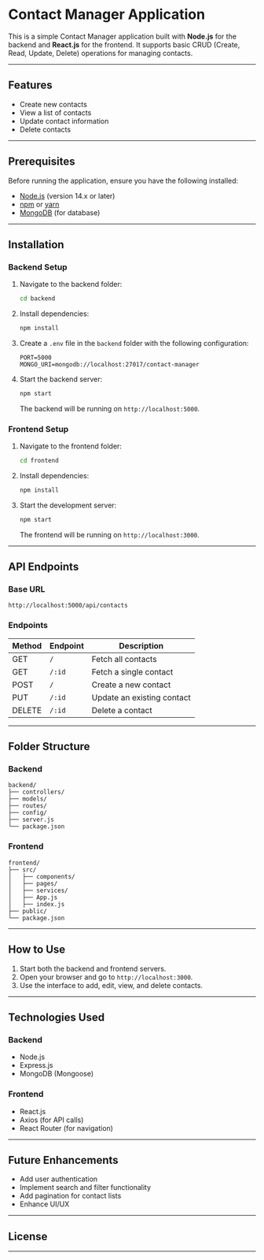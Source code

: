 # Contact Manager Application

This is a simple Contact Manager application built with **Node.js** for the backend and **React.js** for the frontend. It supports basic CRUD (Create, Read, Update, Delete) operations for managing contacts.

---

## Features

- Create new contacts
- View a list of contacts
- Update contact information
- Delete contacts

---

## Prerequisites

Before running the application, ensure you have the following installed:

- [Node.js](https://nodejs.org/) (version 14.x or later)
- [npm](https://www.npmjs.com/) or [yarn](https://yarnpkg.com/)
- [MongoDB](https://www.mongodb.com/) (for database)

---

## Installation

### Backend Setup

1. Navigate to the backend folder:
   ```bash
   cd backend
   ```
2. Install dependencies:
   ```bash
   npm install
   ```
3. Create a `.env` file in the `backend` folder with the following configuration:
   ```env
   PORT=5000
   MONGO_URI=mongodb://localhost:27017/contact-manager
   ```
4. Start the backend server:
   ```bash
   npm start
   ```
   The backend will be running on `http://localhost:5000`.

### Frontend Setup

1. Navigate to the frontend folder:
   ```bash
   cd frontend
   ```
2. Install dependencies:
   ```bash
   npm install
   ```
3. Start the development server:
   ```bash
   npm start
   ```
   The frontend will be running on `http://localhost:3000`.

---

## API Endpoints

### Base URL
`http://localhost:5000/api/contacts`

### Endpoints

| Method | Endpoint           | Description                 |
|--------|--------------------|-----------------------------|
| GET    | `/`                | Fetch all contacts          |
| GET    | `/:id`             | Fetch a single contact      |
| POST   | `/`                | Create a new contact        |
| PUT    | `/:id`             | Update an existing contact  |
| DELETE | `/:id`             | Delete a contact            |

---

## Folder Structure

### Backend

```
backend/
├── controllers/
├── models/
├── routes/
├── config/
├── server.js
└── package.json
```

### Frontend

```
frontend/
├── src/
│   ├── components/
│   ├── pages/
│   ├── services/
│   ├── App.js
│   ├── index.js
├── public/
└── package.json
```

---

## How to Use

1. Start both the backend and frontend servers.
2. Open your browser and go to `http://localhost:3000`.
3. Use the interface to add, edit, view, and delete contacts.

---

## Technologies Used

### Backend
- Node.js
- Express.js
- MongoDB (Mongoose)

### Frontend
- React.js
- Axios (for API calls)
- React Router (for navigation)

---

## Future Enhancements

- Add user authentication
- Implement search and filter functionality
- Add pagination for contact lists
- Enhance UI/UX

---

## License

_____
